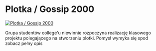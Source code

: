 Plotka / Gossip 2000 
=============
[![Plotka / Gossip 2000 ](http://vidos.pl/images/player.gif)](http://vidos.pl/plotka-gossip-2000)

 Grupa studentów college'u niewinnie rozpoczyna realizację klasowego projektu polegającego na stworzeniu plotki. Pomysł wymyka się spod zobacz pełny opis
